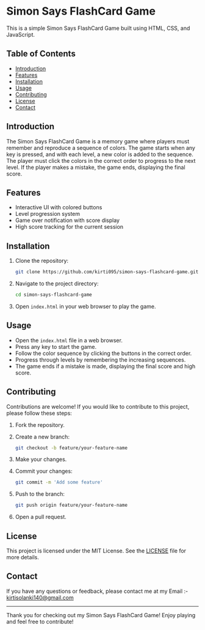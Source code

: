 # Simon Says FlashCard Game

This is a simple Simon Says FlashCard Game built using HTML, CSS, and JavaScript.

## Table of Contents

- [Introduction](#introduction)
- [Features](#features)
- [Installation](#installation)
- [Usage](#usage)
- [Contributing](#contributing)
- [License](#license)
- [Contact](#contact)

## Introduction

The Simon Says FlashCard Game is a memory game where players must remember and reproduce a sequence of colors. The game starts when any key is pressed, and with each level, a new color is added to the sequence. The player must click the colors in the correct order to progress to the next level. If the player makes a mistake, the game ends, displaying the final score.

## Features

- Interactive UI with colored buttons
- Level progression system
- Game over notification with score display
- High score tracking for the current session

## Installation

1. Clone the repository:

    ```bash
    git clone https://github.com/kirti095/simon-says-flashcard-game.git
    ```

2. Navigate to the project directory:

    ```bash
    cd simon-says-flashcard-game
    ```

3. Open `index.html` in your web browser to play the game.

## Usage

- Open the `index.html` file in a web browser.
- Press any key to start the game.
- Follow the color sequence by clicking the buttons in the correct order.
- Progress through levels by remembering the increasing sequences.
- The game ends if a mistake is made, displaying the final score and high score.

## Contributing

Contributions are welcome! If you would like to contribute to this project, please follow these steps:

1. Fork the repository.
2. Create a new branch:

    ```bash
    git checkout -b feature/your-feature-name
    ```

3. Make your changes.
4. Commit your changes:

    ```bash
    git commit -m 'Add some feature'
    ```

5. Push to the branch:

    ```bash
    git push origin feature/your-feature-name
    ```

6. Open a pull request.

## License

This project is licensed under the MIT License. See the [LICENSE](LICENSE) file for more details.

## Contact

If you have any questions or feedback, please contact me at my Email :- kirtisolanki140@gmail.com


---

Thank you for checking out my Simon Says FlashCard Game! Enjoy playing and feel free to contribute!

